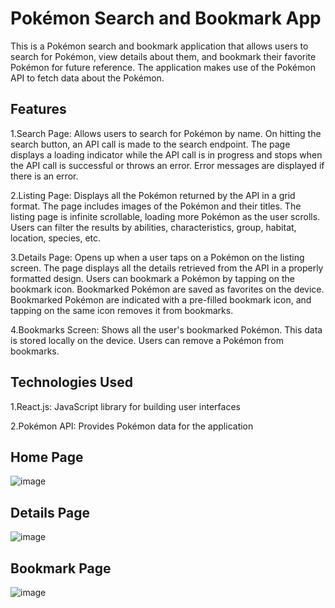 # Pokémon Search and Bookmark App
This is a Pokémon search and bookmark application that allows users to search for Pokémon, view details about them, and bookmark their favorite Pokémon for future reference. The application makes use of the Pokémon API to fetch data about the Pokémon.

## Features
1.Search Page: Allows users to search for Pokémon by name. On hitting the search button, an API call is made to the search endpoint. The page displays a loading indicator while the API call is in progress and stops when the API call is successful or throws an error. Error messages are displayed if there is an error.

2.Listing Page: Displays all the Pokémon returned by the API in a grid format. The page includes images of the Pokémon and their titles. The listing page is infinite scrollable, loading more Pokémon as the user scrolls. Users can filter the results by abilities, characteristics, group, habitat, location, species, etc.

3.Details Page: Opens up when a user taps on a Pokémon on the listing screen. The page displays all the details retrieved from the API in a properly formatted design. Users can bookmark a Pokémon by tapping on the bookmark icon. Bookmarked Pokémon are saved as favorites on the device. Bookmarked Pokémon are indicated with a pre-filled bookmark icon, and tapping on the same icon removes it from bookmarks.

4.Bookmarks Screen: Shows all the user's bookmarked Pokémon. This data is stored locally on the device. Users can remove a Pokémon from bookmarks.

## Technologies Used
1.React.js: JavaScript library for building user interfaces

2.Pokémon API: Provides Pokémon data for the application

## Home Page
![image](https://github.com/soniadiwedi/pokeapi/assets/112754761/9d79e6fe-ea88-400a-8d8c-f64a08263cdc)

## Details Page 
![image](https://github.com/soniadiwedi/pokeapi/assets/112754761/5e6bda6d-5057-4293-8491-7086ef12aabb)

## Bookmark Page
![image](https://github.com/soniadiwedi/pokeapi/assets/112754761/8676a1b7-0448-455c-b9da-f44de746ce19)

